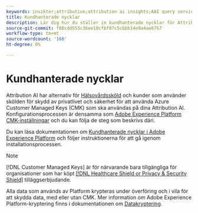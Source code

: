 ```yaml
---
keywords: insikter;attribution;attribution ai insights;AAI query service;attribution queries;attribution scores; kundhanterade nycklar i AAI
title: Kundhanterade nycklar
description: Lär dig hur du ställer in kundhanterade nycklar för Attribution AI.
source-git-commit: f80cdd553c36ee10cfbf07c5cbbb14e9a4ae6757
workflow-type: tm+mt
source-wordcount: '168'
ht-degree: 0%

---
```


# Kundhanterade nycklar

Attribution AI har alternativ för [Hälsovårdssköld](https://www.adobe.com/trust/compliance/hipaa-ready.html) och kunder som använder skölden för skydd av privatlivet och säkerhet för att använda Azure Customer Managed Keys (CMK) som ska användas på dina Attribution AI. Konfigurationsprocessen är densamma som [Adobe Experience Platform CMK-inställningar](../../../landing/governance-privacy-security/customer-managed-keys.md) och du kan följa de steg som beskrivs däri.

Du kan läsa dokumentationen om [Kundhanterade nycklar i Adobe Experience Platform](../../../landing/governance-privacy-security/encryption.md) och följer instruktionerna för att gå igenom installationsprocessen.

>[!NOTE]
>
>[!DNL Customer Managed Keys] är för närvarande bara tillgängliga för organisationer som har köpt [[!DNL Healthcare Shield or Privacy & Security Shield]](https://experienceleague.adobe.com/docs/blueprints-learn/architecture/vertical-blueprints/healthcare-vertical.html%3Flang%3Den) tilläggserbjudande.

Alla data som används av Platform krypteras under överföring och i vila för att skydda data, med eller utan CMK. Mer information om Adobe Experience Platform-kryptering finns i dokumentationen om [Datakryptering](../../../landing/governance-privacy-security/encryption.md).